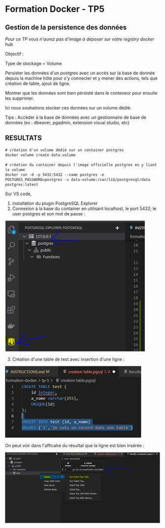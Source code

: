 # Formation Docker - TP5

## Gestion de la persistence des données

*Pour ce TP vous n'aurez pas d'image à déposer sur votre registry docker hub*

Objectif :

Type de stockage = Volume

Persister les données d'un postgres avec un accès sur la base de donnée depuis la machine hôte pour s'y connecter et y mener des actions, tels que création de table, ajout de ligne.

Montrer que les données sont bien pérsisté dans le conteneur pour ensuite les supprimer.

Ici nous souhaitons stocker ces données sur un volume dédié.

Tips : Accéder à la base de données avec un gestionnaire de base de données (ex : dbeaver, pgadmin, extension visual studio, etc)

## RESULTATS

```
# création d'un volume dédié sur un container postgres
docker volume create data-volume

# création du container depuis l'image officielle postgres en y liant le volume
docker run -d -p 5432:5432 --name postgres -e POSTGRES_PASSWORD=postgres -v data-volume:/var/lib/postgresql/data postgres:latest
```

Sur VS code, 
1. installation du plugin PostgreSQL Explorer
2. Connexion à la base du container en utilisant localhost, le port 5432; le user postgres et son mot de passe :

![image](media/pluginpostgresql.PNG)

3. Création d'une table de test avec insertion d'une ligne :

![image](media/sqlstatement.PNG)

On peut voir dans l'afficahe du résultat que la ligne est bien insérée :

![image](media/sqlresult.PNG)

